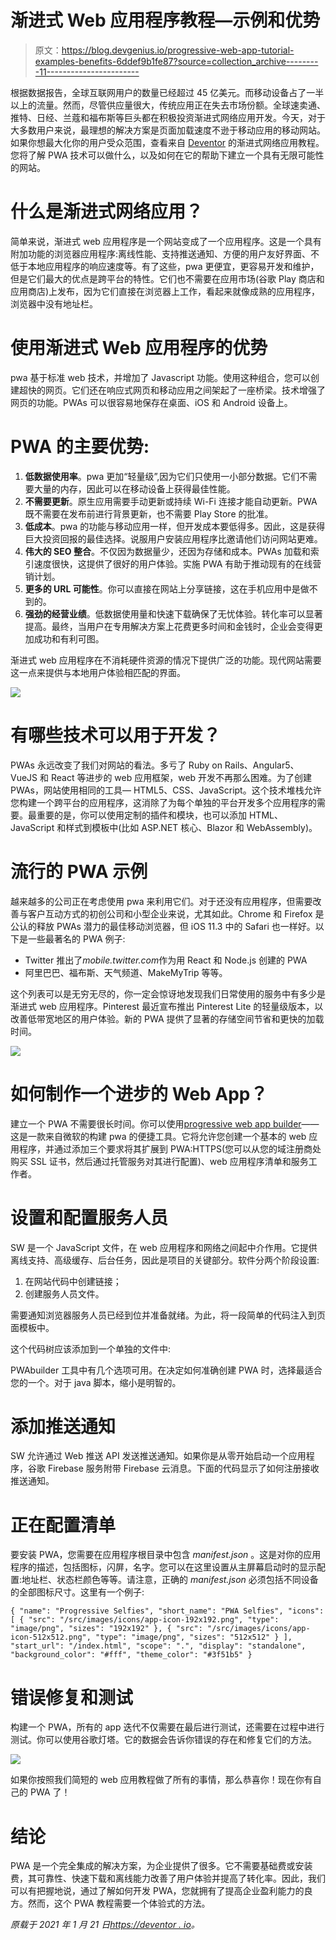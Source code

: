 # 渐进式 Web 应用程序教程—示例和优势

> 原文：<https://blog.devgenius.io/progressive-web-app-tutorial-examples-benefits-6ddef9b1fe87?source=collection_archive---------11----------------------->

根据数据报告，全球互联网用户的数量已经超过 45 亿美元。而移动设备占了一半以上的流量。然而，尽管供应量很大，传统应用正在失去市场份额。全球速卖通、推特、日经、兰蔻和福布斯等巨头都在积极投资渐进式网络应用开发。今天，对于大多数用户来说，最理想的解决方案是页面加载速度不逊于移动应用的移动网站。如果你想最大化你的用户受众范围，查看来自 [Deventor](https://deventor.io/services/dedicated-teams/) 的渐进式网络应用教程。您将了解 PWA 技术可以做什么，以及如何在它的帮助下建立一个具有无限可能性的网站。

# 什么是渐进式网络应用？

简单来说，渐进式 web 应用程序是一个网站变成了一个应用程序。这是一个具有附加功能的浏览器应用程序:离线性能、支持推送通知、方便的用户友好界面、不低于本地应用程序的响应速度等。有了这些，pwa 更便宜，更容易开发和维护，但是它们最大的优点是跨平台的特性。它们也不需要在应用市场(谷歌 Play 商店和应用商店)上发布，因为它们直接在浏览器上工作，看起来就像成熟的应用程序，浏览器中没有地址栏。

# 使用渐进式 Web 应用程序的优势

pwa 基于标准 web 技术，并增加了 Javascript 功能。使用这种组合，您可以创建超快的网页。它们还在响应式网页和移动应用之间架起了一座桥梁。技术增强了网页的功能。PWAs 可以很容易地保存在桌面、iOS 和 Android 设备上。

# PWA 的主要优势:

1.  **低数据使用率**。pwa 更加“轻量级”,因为它们只使用一小部分数据。它们不需要大量的内存，因此可以在移动设备上获得最佳性能。
2.  **不需要更新**。原生应用需要手动更新或持续 Wi-Fi 连接才能自动更新。PWA 既不需要在发布前进行背景更新，也不需要 Play Store 的批准。
3.  **低成本**。pwa 的功能与移动应用一样，但开发成本要低得多。因此，这是获得巨大投资回报的最佳选择。说服用户安装应用程序比邀请他们访问网站更难。
4.  **伟大的 SEO 整合**。不仅因为数据量少，还因为存储和成本。PWAs 加载和索引速度很快，这提供了很好的用户体验。实施 PWA 有助于推动现有的在线营销计划。
5.  **更多的 URL 可能性**。你可以直接在网站上分享链接，这在手机应用中是做不到的。
6.  **强劲的经营业绩**。低数据使用量和快速下载确保了无忧体验。转化率可以显著提高。最终，当用户在专用解决方案上花费更多时间和金钱时，企业会变得更加成功和有利可图。

渐进式 web 应用程序在不消耗硬件资源的情况下提供广泛的功能。现代网站需要这一点来提供与本地用户体验相匹配的界面。

![](img/3dd686e529b0636dfe8a42a871d390b7.png)

# 有哪些技术可以用于开发？

PWAs 永远改变了我们对网站的看法。多亏了 Ruby on Rails、Angular5、VueJS 和 React 等进步的 web 应用框架，web 开发不再那么困难。为了创建 PWAs，网站使用相同的工具— HTML5、CSS、JavaScript。这个技术堆栈允许您构建一个跨平台的应用程序，这消除了为每个单独的平台开发多个应用程序的需要。最重要的是，你可以使用定制的插件和模块，也可以添加 HTML、JavaScript 和样式到模板中(比如 ASP.NET 核心、Blazor 和 WebAssembly)。

# 流行的 PWA 示例

越来越多的公司正在考虑使用 pwa 来利用它们。对于还没有应用程序，但需要改善与客户互动方式的初创公司和小型企业来说，尤其如此。Chrome 和 Firefox 是公认的释放 PWAs 潜力的最佳移动浏览器，但 iOS 11.3 中的 Safari 也一样好。以下是一些最著名的 PWA 例子:

*   Twitter 推出了*mobile.twitter.com*作为用 React 和 Node.js 创建的 PWA
*   阿里巴巴、福布斯、天气频道、MakeMyTrip 等等。

这个列表可以是无穷无尽的，你一定会惊讶地发现我们日常使用的服务中有多少是渐进式 web 应用程序。Pinterest 最近宣布推出 Pinterest Lite 的轻量级版本，以改善低带宽地区的用户体验。新的 PWA 提供了显著的存储空间节省和更快的加载时间。

![](img/ad74a60357d3113bde17dd754959dd31.png)

# 如何制作一个进步的 Web App？

建立一个 PWA 不需要很长时间。你可以使用[progressive web app builder](https://www.pwabuilder.com/)——这是一款来自微软的构建 pwa 的便捷工具。它将允许您创建一个基本的 web 应用程序，并通过添加三个要求将其扩展到 PWA:HTTPS(您可以从您的域注册商处购买 SSL 证书，然后通过托管服务对其进行配置)、web 应用程序清单和服务工作者。

# 设置和配置服务人员

SW 是一个 JavaScript 文件，在 web 应用程序和网络之间起中介作用。它提供离线支持、高级缓存、后台任务，因此是项目的关键部分。软件分两个阶段设置:

1.  在网站代码中创建链接；
2.  创建服务人员文件。

需要通知浏览器服务人员已经到位并准备就绪。为此，将一段简单的代码注入到页面模板中。

这个代码树应该添加到一个单独的文件中:

PWAbuilder 工具中有几个选项可用。在决定如何准确创建 PWA 时，选择最适合您的一个。对于 java 脚本，缩小是明智的。

# 添加推送通知

SW 允许通过 Web 推送 API 发送推送通知。如果你是从零开始启动一个应用程序，谷歌 Firebase 服务附带 Firebase 云消息。下面的代码显示了如何注册接收推送通知。

# 正在配置清单

要安装 PWA，您需要在应用程序根目录中包含 *manifest.json* 。这是对你的应用程序的描述，包括图标，闪屏，名字。您可以在这里设置从主屏幕启动时的显示配置:地址栏、状态栏颜色等等。请注意，正确的 *manifest.json* 必须包括不同设备的全部图标尺寸。这里有一个例子:

```
{ "name": "Progressive Selfies", "short_name": "PWA Selfies", "icons": [ { "src": "/src/images/icons/app-icon-192x192.png", "type": "image/png", "sizes": "192x192" }, { "src": "/src/images/icons/app-icon-512x512.png", "type": "image/png", "sizes": "512x512" } ], "start_url": "/index.html", "scope": ".", "display": "standalone", "background_color": "#fff", "theme_color": "#3f51b5" }
```

# 错误修复和测试

构建一个 PWA，所有的 app 迭代不仅需要在最后进行测试，还需要在过程中进行测试。你可以使用谷歌灯塔。它的数据会告诉你错误的存在和修复它们的方法。

![](img/6d995a8a631aaf7ec2e124f53066f426.png)

如果你按照我们简短的 web 应用教程做了所有的事情，那么恭喜你！现在你有自己的 PWA 了！

# 结论

PWA 是一个完全集成的解决方案，为企业提供了很多。它不需要基础费或安装费，其可靠性、快速下载和离线能力改善了用户体验并提高了转化率。因此，我们可以有把握地说，通过了解如何开发 PWA，您就拥有了提高企业盈利能力的良方。然而，这个 PWA 教程需要一个体验式的方法。

*原载于 2021 年 1 月 21 日*[*https://deventor . io*](https://deventor.io/blog/progressive-web-app-tutorial/)*。*